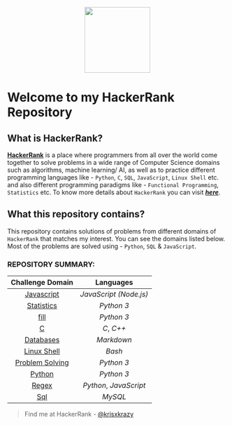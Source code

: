 <p align="center">
  <img height=150 src="https://user-images.githubusercontent.com/46785798/59959996-d810a500-94e2-11e9-91ab-e47196f8fcf6.jpg">

</p>

# Welcome to my HackerRank Repository 

## What is HackerRank?
[__HackerRank__](https://www.hackerrank.com/) is a place where programmers from all over the world come together to solve problems in a wide range of Computer Science domains such as algorithms, machine learning/ AI, as well as to practice different programming languages like - `Python`, `C`, `SQL`, `JavaScript`, `Linux Shell` etc. and also different programming paradigms like - `Functional Programming`, `Statistics` etc. To know more details about `HackerRank` you can visit [___here___](https://www.hackerrank.com/faq). 


## What this repository contains?

This repository contains solutions of problems from different domains of `HackerRank` that matches my interest. You can see the domains listed below. Most of the problems are solved using - `Python`, `SQL` & `JavaScript`.


### REPOSITORY SUMMARY:

| Challenge Domain  | Languages 		 |
| :-------------: | :-------------:  |
| [Javascript](https://github.com/ybg345/HackerRank/tree/master/10%20Days%20of%20Javascript)  | _JavaScript (Node.js)_  |
| [Statistics](https://github.com/ybg345/HackerRank/tree/master/10%20Days%20of%20Statistics)  | _Python 3_  |
| [fill](https://github.com/ybg345/HackerRank/tree/master/30%20Days%20of%20Code)  | _Python 3_  |
| [C](https://github.com/ybg345/HackerRank/tree/master/C)  | _C_, _C++_ | 
| [Databases](https://github.com/ybg345/HackerRank/tree/master/Databases)  | _Markdown_  | 
| [Linux Shell](https://github.com/ybg345/HackerRank/tree/master/Linux%20Shell)  | _Bash_  | 	
| [Problem Solving](https://github.com/ybg345/HackerRank/tree/master/Problem%20Solving)  | _Python 3_  | 
| [Python](https://github.com/ybg345/HackerRank/tree/master/Python)  | _Python 3_  | 
| [Regex](https://github.com/ybg345/HackerRank/tree/master/Regex)  | _Python_, _JavaScript_  | 
| [Sql](https://github.com/ybg345/HackerRank/tree/master/Sql)  | _MySQL_  | 

  
> Find me at HackerRank - [@krisxkrazy](https://www.hackerrank.com/krisxkrazy)
